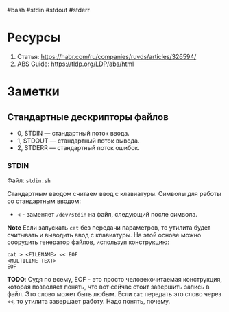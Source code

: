 #bash #stdin #stdout #stderr

# Ресурсы

1. Статья: https://habr.com/ru/companies/ruvds/articles/326594/
2. ABS Guide: https://tldp.org/LDP/abs/html

# Заметки

## Стандартные дескрипторы файлов

* 0, STDIN    — стандартный поток ввода.
* 1, STDOUT   — стандартный поток вывода.
* 2, STDERR   — стандартный поток ошибок.

### STDIN

Файл: `stdin.sh`

Стандартным вводом считаем ввод с клавиатуры. Символы для работы со стандартным
вводом:

* `<` - заменяет `/dev/stdin` на файл, следующий после символа.

**Note** Если запускать `cat` без передачи параметров, то утилита будет
считывать и выводить ввод с клавиатуры. На этой основе можно соорудить генератор
файлов, используя конструкцию:
```
cat > <FILENAME> << EOF
<MULTILINE TEXT>
EOF
```

**TODO**: Судя по всему, EOF - это просто человекочитаемая конструкция, которая
позволяет понять, что вот сейчас стоит завершить запись в файл. Это слово может
быть любым. Если `cat` передать это слово через `<<`, то утилита завершает
работу. Надо понять, почему.
